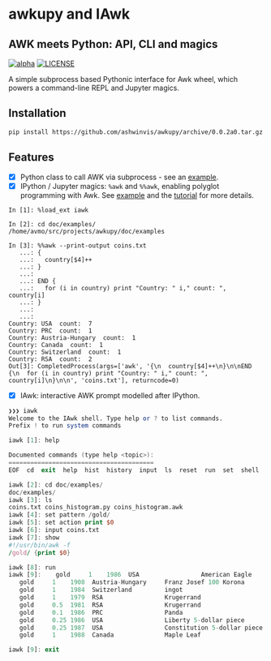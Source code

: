 awkupy and IAwk
===============
AWK meets Python: API, CLI and magics
-------------------------------------

[![alpha](https://img.shields.io/badge/awkupy-v0.0.2a0-green.svg)](https://github.com/ashwinvis/awkupy/releases/tag/0.0.2a0)
[![LICENSE](https://img.shields.io/badge/license-GPL-blue.svg)](/LICENSE)

A simple subprocess based Pythonic interface for Awk wheel, which powers a
command-line REPL and Jupyter magics.


Installation
------------

```bash
pip install https://github.com/ashwinvis/awkupy/archive/0.0.2a0.tar.gz
```

Features
--------

- [x] Python class to call AWK via subprocess - see an [example](doc/examples/coins_histogram.py).
- [x] IPython / Jupyter magics: `%awk` and `%%awk`, enabling polyglot
      programming with Awk. See [example](doc/examples/coins_histogram.ipynb)
      and the [tutorial](doc/examples/tutorial.ipynb) for more details.

```ipython
In [1]: %load_ext iawk

In [2]: cd doc/examples/
/home/avmo/src/projects/awkupy/doc/examples

In [3]: %%awk --print-output coins.txt
   ...: {
   ...:   country[$4]++
   ...: }
   ...:
   ...: END {
   ...:   for (i in country) print "Country: " i," count: ", country[i]
   ...: }
   ...:
   ...:
Country: USA  count:  7
Country: PRC  count:  1
Country: Austria-Hungary  count:  1
Country: Canada  count:  1
Country: Switzerland  count:  1
Country: RSA  count:  2
Out[3]: CompletedProcess(args=['awk', '{\n  country[$4]++\n}\n\nEND {\n  for (i in country) print "Country: " i," count: ", country[i]\n}\n\n', 'coins.txt'], returncode=0)
```

- [x] IAwk: interactive AWK prompt modelled after IPython.

```awk
❯❯❯ iawk                                                                                                                                        (awkupy)
Welcome to the IAwk shell. Type help or ? to list commands.
Prefix ! to run system commands

iawk [1]: help

Documented commands (type help <topic>):
========================================
EOF  cd  exit  help  hist  history  input  ls  reset  run  set  shell  show

iawk [2]: cd doc/examples/
doc/examples/
iawk [3]: ls
coins.txt coins_histogram.py coins_histogram.awk
iawk [4]: set pattern /gold/
iawk [5]: set action print $0
iawk [6]: input coins.txt
iawk [7]: show
#!/usr/bin/awk -f
/gold/ {print $0}

iawk [8]: run
iawk [9]:    gold     1    1986  USA                 American Eagle
   gold     1    1908  Austria-Hungary     Franz Josef 100 Korona
   gold     1    1984  Switzerland         ingot
   gold     1    1979  RSA                 Krugerrand
   gold     0.5  1981  RSA                 Krugerrand
   gold     0.1  1986  PRC                 Panda
   gold     0.25 1986  USA                 Liberty 5-dollar piece
   gold     0.25 1987  USA                 Constitution 5-dollar piece
   gold     1    1988  Canada              Maple Leaf

iawk [9]: exit
```
